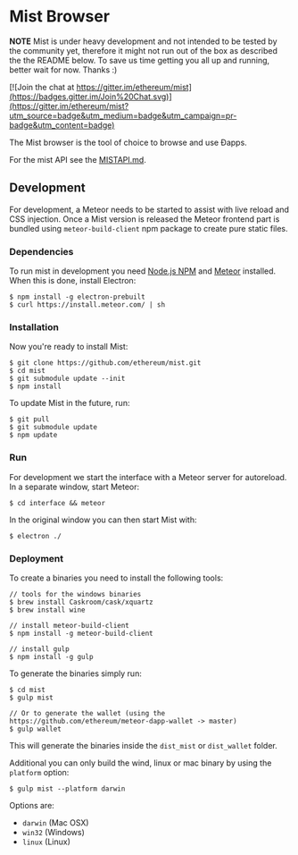 # Mist Browser

**NOTE** Mist is under heavy development and not intended to be tested by the community yet,
therefore it might not run out of the box as described the the README below.
To save us time getting you all up and running, better wait for now. Thanks :)

[![Join the chat at https://gitter.im/ethereum/mist](https://badges.gitter.im/Join%20Chat.svg)](https://gitter.im/ethereum/mist?utm_source=badge&utm_medium=badge&utm_campaign=pr-badge&utm_content=badge)

The Mist browser is the tool of choice to browse and use Ðapps.

For the mist API see the [MISTAPI.md](MISTAPI.md).


## Development

For development, a Meteor needs to be started to assist with live reload and CSS injection.
Once a Mist version is released the Meteor frontend part is bundled using `meteor-build-client` npm package to create pure static files.

### Dependencies

To run mist in development you need [Node.js NPM](https://nodejs.org) and [Meteor](https://www.meteor.com/install) installed. When this is done, install Electron:

    $ npm install -g electron-prebuilt
    $ curl https://install.meteor.com/ | sh

### Installation

Now you're ready to install Mist:

    $ git clone https://github.com/ethereum/mist.git
    $ cd mist
    $ git submodule update --init 
    $ npm install

To update Mist in the future, run:

    $ git pull
    $ git submodule update
    $ npm update

### Run

For development we start the interface with a Meteor server for autoreload. In a separate window, start Meteor:

    $ cd interface && meteor

In the original window you can then start Mist with:

    $ electron ./

### Deployment


To create a binaries you need to install the following tools:
    
    // tools for the windows binaries
    $ brew install Caskroom/cask/xquartz
    $ brew install wine

    // install meteor-build-client
    $ npm install -g meteor-build-client

    // install gulp
    $ npm install -g gulp

To generate the binaries simply run:

    $ cd mist
    $ gulp mist

    // Or to generate the wallet (using the https://github.com/ethereum/meteor-dapp-wallet -> master)
    $ gulp wallet

This will generate the binaries inside the `dist_mist` or `dist_wallet` folder.

Additional you can only build the wind, linux or mac binary by using the `platform` option:

    $ gulp mist --platform darwin


Options are:

- `darwin` (Mac OSX)
- `win32` (Windows)
- `linux` (Linux)



